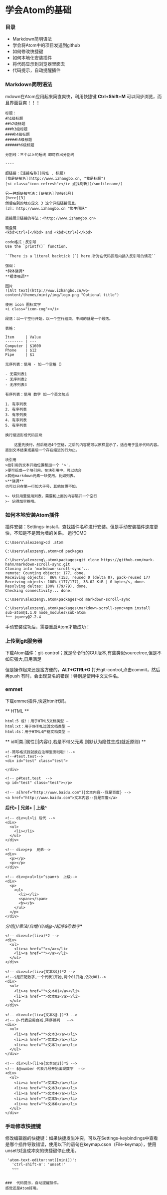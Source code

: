 学会Atom的基础
====
### 目录
+ Markdown简明语法
+ 学会将Atom中的项目发送到github
+ 如何修改快捷键
+ 如何本地化安装插件
+ 将代码显示到浏览器里面去
+ 代码提示，自动提醒插件

### Markdown简明语法
mdown在Atom应用起来简直爽快，利用快捷键 **Ctrl+Shift+M** 可以同步浏览，而且界面巨爽！！！


~~~
标题：
#h1级标题
##h2级标题
###h3级标题
####h4级标题
#####h5级标题
######h6级标题

分割线：三个以上的短线 即可作出分割线

----

超链接：[连接名称](网址 , 标题)
[我是链接名](http://www.izhangbo.cn, "我是标题")
[<i class="icon-refresh"></i> 点我刷新](/sonfilename/)

另一种超链接写法：[链接名][链接代号]
[here][3]
然后在别的地方定义 3 这个详细链接信息，
[3]: http://www.izhangbo.cn "聚牛团队"

直接展示链接的写法：<http://www.izhangbo.cn>

键盘键
<kbd>Ctrl+[</kbd> and <kbd>Ctrl+]</kbd>

code格式：反引号
Use the `printf()` function.

``There is a literal backtick (`) here.针对在代码区段内插入反引号的情况``

强调：
*斜体强调*
**粗体强调**

图片
![Alt text](http://www.izhangbo.cn/wp-content/themes/minty/img/logo.png "Optional title")

使用 icon 图标文字
<i class="icon-cog"></i>

段落：以一个空行开始，以一个空行结束，中间的就是一个段落。

表格：

Item     | Value
-------- | ---
Computer | $1600
Phone    | $12
Pipe     | $1

无序列表：使用 - 加一个空格（）

- 无需列表1
- 无序列表2
- 无序列表3

有序列表：使用 数字 加一个英文句点

1. 有序列表
2. 有序列表
3. 有序列表
4. 有序列表
5. 有序列表

换行缩进形成代码区块

    这里先换行，然后缩进4个空格，之后的内容便可以原样显示了，适合用于显示代码内容。直到文本结束或最后一个存在缩进的行为止。    

块引用
>给引用的文本开始位置都加一个 '>'，
>便可组成一个块引用。在块引用中，可以结合
>其他markdown元素一块使用，比如列表。
>**强调**
也可以只在第一行加大于号，其他位置不加。

>- 块引用里使用列表，需要和上面的内容隔开一个空行
>- 记得加空格哦。
~~~

### 如何本地安装Atom插件

插件安装：Settings-install，查找插件名称进行安装。但是手动安装插件速度更快，不知是不是因为墙的关系。
运行CMD
~~~
C:\Users\alexzeng>cd .atom

C:\Users\alexzeng\.atom>cd packages

C:\Users\alexzeng\.atom\packages>git clone https://github.com/mark-hahn/markdown-scroll-sync.git
Cloning into 'markdown-scroll-sync'...
remote: Counting objects: 177, done.
Receiving objects:  86% (153, reused 0 (delta 0), pack-reused 177
Receiving objects: 100% (177/177), 38.02 KiB | 0 bytes/s, done.
Resolving deltas: 100% (79/79), done.
Checking connectivity... done.

C:\Users\alexzeng\.atom\packages>cd markdown-scroll-sync

C:\Users\alexzeng\.atom\packages\markdown-scroll-sync>npm install
sub-atom@1.1.0 node_modules\sub-atom
└── jquery@2.2.4

~~~

手动安装成功后，需要重启Atom才能成功！
### 上传到git服务器

下载Atom插件：git-control；就是命令行的GUI版本,有些类似sourcetree,但是不如它强大,日用满足

但是操作起来还是蛮方便的，**ALT+CTRL+O** 打开git-control,点击commit，然后再push
有时，会出现莫名的错误！特别是使用中文文件名。



### emmet
下载emmet插件,快速html代码。

 ** HTML **
~~~
html:5 或!：用于HTML5文档类型 —
html:xt：用于XHTML过渡文档类型 —
html:4s：用于HTML4严格文档类型 —
~~~

** id#|类.|属性[]|内容{},若是不带父元素,则默认为隐性生成(就近原则) **

  ~~~
  <!-简写格式我就放在注释里面啦啦!!-->
  <!--#test.test-->
  <div id="test" class="test">

  </div>

  <!-- p#test.test  -->
  <p id="test" class="test"></p>

  <!-- a[href="http://www.baidu.com"]{文本内容--我是百度} -->
  <a href="http://www.baidu.com">文本内容--我是百度</a>
  ~~~

  **后代> | 兄弟+ | 上级^**
  ~~~
  <!-- div>ul>li 后代 -->
  <div>
    <ul>
      <li></li>
    </ul>
  </div>

  <!-- div>p+p  兄弟-->
  <div>
    <p></p>
    <p></p>
  </div>

  <!-- div>p>ul>li>^span+b  上级-->
  <div>
    <p>
      <ul>
        <li></li>
        <span></span>
        <b></b>
      </ul>
    </p>
  </div>
  ~~~

  **分组()/乘法*/自增$/自减$@-/起序$@数字**

  ~~~
  <!-- div>ul>(li>a)*2 -->
  <div>
    <ul>
      <li><a href=""></a></li>
      <li><a href=""></a></li>
    </ul>
  </div>

  <!-- div>ul>(li>a{文本$$})*2 -->
  <!--$是匹配数字,一个代表1开始,两个01开始,依次001-->
  <div>
    <ul>
      <li><a href="">文本01</a></li>
      <li><a href="">文本02</a></li>
    </ul>
  </div>

  <!-- div>ul>(li>a{文本$@-})*3 -->
  <!-- @-代表启用自减,降序排列   -->
  <div>
    <ul>
      <li><a href="">文本3</a></li>
      <li><a href="">文本2</a></li>
      <li><a href="">文本1</a></li>
    </ul>
  </div>

  <!-- div>ul>(li>a{文本$@2})*5 -->
  <!-- $@number 代表几号开始出现数字  -->
  <div>
    <ul>
      <li><a href="">文本2</a></li>
      <li><a href="">文本3</a></li>
      <li><a href="">文本4</a></li>
      <li><a href="">文本5</a></li>
      <li><a href="">文本6</a></li>
    </ul>
  </div>
  ~~~

### 手动修改快捷键

  修改编辑器的快捷键：如果快捷发生冲突，可以在Settings-keybindings中查看是哪个插件导致错误，使用以下的语句在keymap.cson（File-keymap），使用unset!对造成冲突的快捷键停止使用。

  ~~~
   'atom-text-editor:not([mini])':
     'ctrl-shift-m': 'unset!'
     ~~~


###  代码提示，自动提醒插件。
感觉还是Atom好用。

